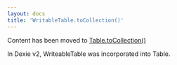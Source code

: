 ```yaml
---
layout: docs
title: 'WritableTable.toCollection()'
---
```

Content has been moved to [Table.toCollection()](Table.toCollection())

In Dexie v2, WriteableTable was incorporated into Table.
